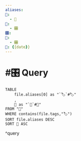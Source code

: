```yaml
---
aliases: 
📁:
  - 🔢
🔢:
  - 🎛️
🎛️: 
🔀:
  - 🎛️
📅: {{date}}
---
```

# #🎛️ Query

```dataview
TABLE 
	file.aliases[0] as "`🏷️`#🏷️"
	,
	📁 as "`📁`#📁"
FROM "📁"
WHERE contains(file.tags,"🏷️")
SORT file.aliases DESC
SORT 📁 ASC
```

^query